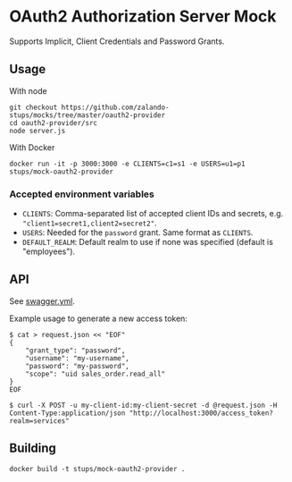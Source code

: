 # OAuth2 Authorization Server Mock

Supports Implicit,  Client Credentials and Password Grants.

## Usage

With node

    git checkout https://github.com/zalando-stups/mocks/tree/master/oauth2-provider
    cd oauth2-provider/src
    node server.js

With Docker

    docker run -it -p 3000:3000 -e CLIENTS=c1=s1 -e USERS=u1=p1 stups/mock-oauth2-provider

### Accepted environment variables

* `CLIENTS`: Comma-separated list of accepted client IDs and secrets, e.g. `"client1=secret1,client2=secret2"`.
* `USERS`: Needed for the `password` grant. Same format as `CLIENTS`.
* `DEFAULT_REALM`: Default realm to use if none was specified (default is "employees").

## API

See [swagger.yml](swagger.yml).

Example usage to generate a new access token:


    $ cat > request.json << "EOF"
    {
        "grant_type": "password",
        "username": "my-username",
        "password": "my-password",
        "scope": "uid sales_order.read_all"
    }
    EOF

    $ curl -X POST -u my-client-id:my-client-secret -d @request.json -H Content-Type:application/json "http://localhost:3000/access_token?realm=services"

## Building

    docker build -t stups/mock-oauth2-provider .
